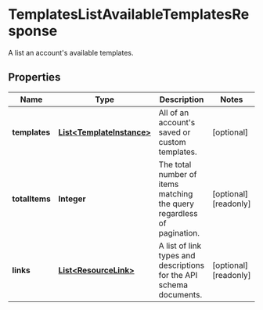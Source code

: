 

# TemplatesListAvailableTemplatesResponse

A list an account's available templates.

## Properties

| Name | Type | Description | Notes |
|------------ | ------------- | ------------- | -------------|
|**templates** | [**List&lt;TemplateInstance&gt;**](TemplateInstance.md) | All of an account&#39;s saved or custom templates. |  [optional] |
|**totalItems** | **Integer** | The total number of items matching the query regardless of pagination. |  [optional] [readonly] |
|**links** | [**List&lt;ResourceLink&gt;**](ResourceLink.md) | A list of link types and descriptions for the API schema documents. |  [optional] [readonly] |



